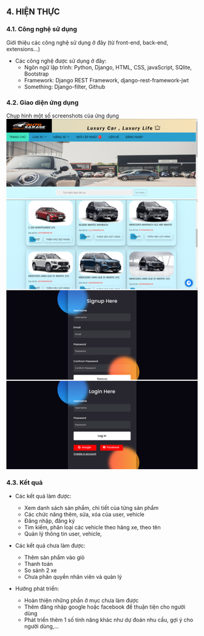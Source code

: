## 4. HIỆN THỰC

### 4.1. Công nghệ sử dụng

Giới thiệu các công nghệ sử dụng ở đây (từ front-end, back-end, extensions...)
- Các công nghệ được sử dụng ở đây: 
    - Ngôn ngữ lập trình: Python, Django, HTML, CSS, javaScript, SQlite, Bootstrap
    - Framework:  Django REST Framework, django-rest-framework-jwt
    - Something: Django-filter, Github

### 4.2. Giao diện ứng dụng

Chụp hình một số screenshots của ứng dụng
![alt text](./images/image.png)
![alt text](./images/image2.png)
![alt text](./images/image3.png)
![alt text](./images/image4.png)

### 4.3. Kết quả

- Các kết quả làm được:
    - Xem danh sách sản phẩm, chi tiết của từng sản phẩm
    - Các chức năng thêm, sửa, xóa của user, vehicle
    - Đăng nhập, đăng ký
    - Tìm kiếm, phân loại các vehicle theo hãng xe, theo tên
    - Quản lý thông tin user, vehicle, 

- Các kết quả chưa làm được:
    - Thêm sản phẩm vào giỏ
    - Thanh toán
    - So sánh 2 xe 
    - Chưa phân quyền nhân viên và quản lý

- Hướng phát triển:
    - Hoàn thiện những phần ở mục chưa làm được
    - Thêm đăng nhập google hoặc facebook để thuận tiện cho người dùng
    - Phát triển thêm 1 số tính năng khác như dự đoán nhu cầu, gợi ý cho người dùng,...